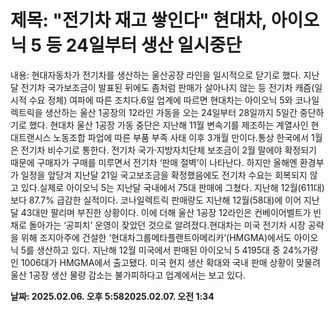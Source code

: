# **제목: "전기차 재고 쌓인다" 현대차, 아이오닉 5 등 24일부터 생산 일시중단**

  내용: 현대자동차가 전기차를 생산하는 울산공장 라인을 일시적으로 닫기로 했다. 지난달 전기차 국가보조금이 발표된 뒤에도 좀처럼 판매가 살아나지 않는 등 전기차 캐즘(일시적 수요 정체) 여파에 따른 조치다.6일 업계에 따르면 현대차는 아이오닉 5와 코나일렉트릭을 생산하는 울산 1공장의 12라인 가동을 오는 24일부터 28일까지 5일간 중단하기로 했다. 현대차 울산 1공장 가동 중단은 지난해 11월 변속기를 제조하는 계열사인 현대트랜시스 노동조합 파업에 따른 부품 부족 사태 이후 3개월 만이다.통상 한국에서 1월은 전기차 비수기로 통한다. 전기차 국가·지방자치단체 보조금이 2월 말에야 확정되기 때문에 구매자가 구매를 미루면서 전기차 ‘판매 절벽’이 나타난다. 하지만 올해엔 환경부가 일정을 앞당겨 지난달 21일 국고보조금을 확정했음에도 전기차 수요는 회복되지 않고 있다.실제로 아이오닉 5는 지난달 국내에서 75대 판매에 그쳤다. 지난해 12월(611대)보다 87.7% 급감한 실적이다. 코나일렉트릭 판매량도 지난해 12월(58대)에 이어 지난달 43대만 팔리며 부진한 상황이다. 이에 더해 울산 1공장 12라인은 컨베이어벨트가 빈 채로 돌아가는 ‘공피치’ 운영이 잦았던 것으로 알려졌다.현대차는 미국 전기차 시장 공략을 위해 조지아주에 건설한 ‘현대차그룹메타플랜트아메리카’(HMGMA)에서도 아이오닉 5를 생산하고 있다. 지난해 12월 미국에서 판매된 아이오닉 5 4195대 중 24%가량인 1006대가 HMGMA에서 출고됐다. 미국 현지 생산 확대와 국내 판매 상황이 맞물려 울산 1공장 생산 물량 감소는 불가피하다고 업계에서는 보고 있다.

  **날짜: 2025.02.06. 오후 5:582025.02.07. 오전 1:34**
